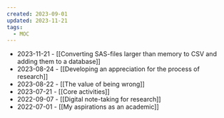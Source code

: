 ```yaml
---
created: 2023-09-01
updated: 2023-11-21
tags:
  - MOC
---
```

- 2023-11-21 - [[Converting SAS-files larger than memory to CSV and adding them to a database]]
- 2023-08-24 - [[Developing an appreciation for the process of research]]
- 2023-08-22 - [[The value of being wrong]]
- 2023-07-21 - [[Core activities]]
- 2022-09-07 - [[Digital note-taking for research]]
- 2022-07-01 - [[My aspirations as an academic]]